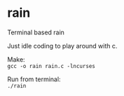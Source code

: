 # rain
Terminal based rain

Just idle coding to play around with c.

Make:  
`gcc -o rain rain.c -lncurses`  

Run from terminal:  
`./rain`
